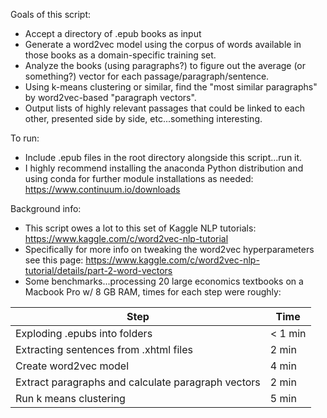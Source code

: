 Goals of this script:

* Accept a directory of .epub books as input
* Generate a word2vec model using the corpus of words available in those books as a domain-specific training set.
* Analyze the books (using paragraphs?) to figure out the average (or something?) vector for each passage/paragraph/sentence.
* Using k-means clustering or similar, find the "most similar paragraphs" by word2vec-based "paragraph vectors".
* Output lists of highly relevant passages that could be linked to each other, presented side by side, etc...something interesting.

To run:

* Include .epub files in the root directory alongside this script...run it.
* I highly recommend installing the anaconda Python distribution and using conda for further module installations as needed: https://www.continuum.io/downloads

Background info:

* This script owes a lot to this set of Kaggle NLP tutorials: https://www.kaggle.com/c/word2vec-nlp-tutorial
* Specifically for more info on tweaking the word2vec hyperparameters see this page: https://www.kaggle.com/c/word2vec-nlp-tutorial/details/part-2-word-vectors
* Some benchmarks...processing 20 large economics textbooks on a Macbook Pro w/ 8 GB RAM, times for each step were roughly:

|Step|Time|
|----|----|
|Exploding .epubs into folders|< 1 min|
|Extracting sentences from .xhtml files|2 min|
|Create word2vec model|4 min|
|Extract paragraphs and calculate paragraph vectors|2 min|
|Run k means clustering|5 min|
